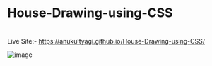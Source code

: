 # House-Drawing-using-CSS
#
Live Site:- https://anukultyagi.github.io/House-Drawing-using-CSS/

![image](https://user-images.githubusercontent.com/74818876/209446830-5dbab1f9-1054-46a0-acc1-ef10e19419c6.png)

